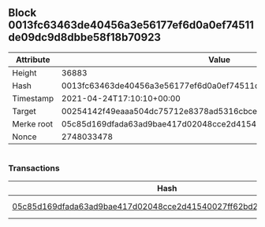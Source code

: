 ## Block 0013fc63463de40456a3e56177ef6d0a0ef74511de09dc9d8dbbe58f18b70923

Attribute | Value
--- | ---
Height | 36883
Hash | 0013fc63463de40456a3e56177ef6d0a0ef74511de09dc9d8dbbe58f18b70923
Timestamp | 2021-04-24T17:10:10+00:00
Target | 00254142f49eaaa504dc75712e8378ad5316cbcead634704b3734b6271167cc4
Merke root | 05c85d169dfada63ad9bae417d02048cce2d41540027ff62bd22e5c927e6ed08
Nonce | 2748033478

```

```

### Transactions

Hash | Amount
--- | ---
[05c85d169dfada63ad9bae417d02048cce2d41540027ff62bd22e5c927e6ed08](05c85d169dfada63ad9bae417d02048cce2d41540027ff62bd22e5c927e6ed08.md) | 10.00000000 SKEPTI 
